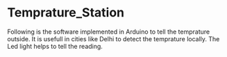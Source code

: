 # Temprature_Station
 Following is the software implemented in Arduino to tell the temprature outside. It is usefull in cities like Delhi to detect the temprature locally. The Led light helps to tell the reading.
